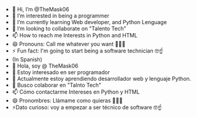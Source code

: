 - 👋 Hi, I’m @TheMask06
- 👀 I’m interested in being a programmer
- 🌱 I’m currently learning Web developer, and Python Lenguage
- 💞️ I’m looking to collaborate on "Talento Tech"
- 📫 How to reach me Interests in Python and HTML 
- 😄 Pronouns: Call me whatever you want 🤣🤣🤣
- ⚡ Fun fact: I'm going to start being a software technician 🤓☝
- (In Spanish)
- 👋 Hola, soy @ TheMask06
- 👀 Estoy interesado en ser programador
- 🌱 Actualmente estoy aprendiendo desarrollador web y lenguaje Python.
- 💞️ Busco colaborar en "Talnto Tech"
- 📫 Cómo contactarme Intereses en Python y HTML 
- 😄 Pronombres: Llámame como quieras 🤣🤣🤣
- ⚡Dato curioso: voy a empezar a ser técnico de software 🤓☝
<!---                                                                                                                                                                                         
TheMask06/TheMask06 is a ✨ special ✨ repository because its `README.md` (this file) appears on your GitHub profile.
You can click the Preview link to take a look at your changes.
--->
